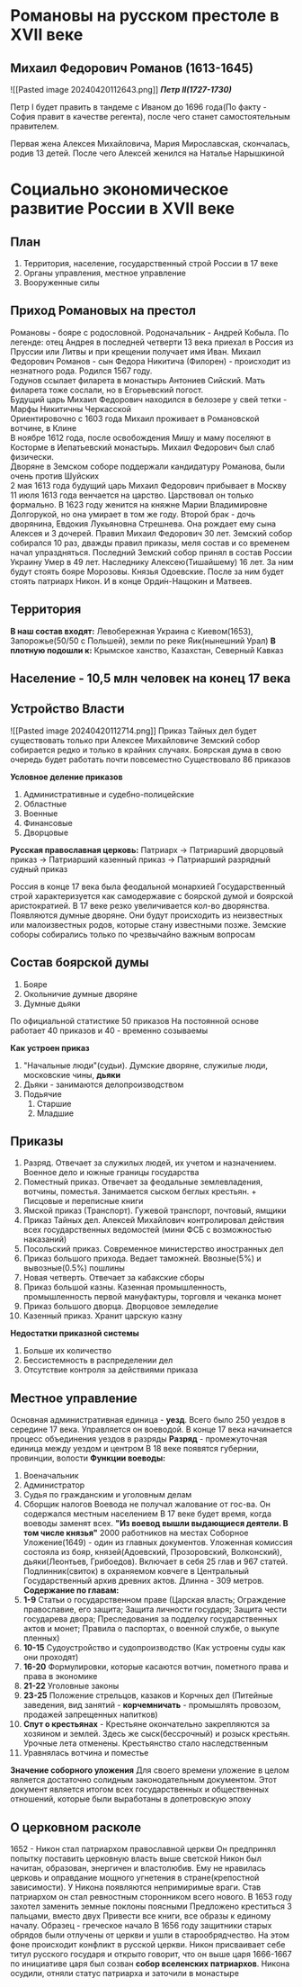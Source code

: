 # Романовы на русском престоле в XVII веке
## Михаил Федорович Романов (1613-1645)
![[Pasted image 20240420112643.png]]
***Петр II(1727-1730)***

Петр I будет править в тандеме с Иваном до 1696 года(По факту - София правит в качестве регента), после чего станет самостоятельным правителем.

Первая жена Алексея Михайловича, Мария Мирославская, скончалась, родив 13 детей. После чего Алексей женился на Наталье Нарышкиной

# Социально экономическое развитие России в XVII веке

## План

1.  Территория, население, государственный строй России в 17 веке
2.  Органы управления, местное управление
3.  Вооруженные силы

## Приход Романовых на престол

Романовы - бояре с родословной. Родоначальник - Андрей Кобыла. По легенде: отец Андрея в последней четверти 13 века приехал в Россия из Пруссии или Литвы и при крещении получает имя Иван. Михаил Федорович Романов - сын Федора Никитича (Филорен) - происходит из незнатного рода. Родился 1567 году.  
Годунов ссылает филарета в монастырь Антониев Сийский. Мать филарета тоже сослали, но в Егорьевский погост.  
Будущий царь Михаил Федорович находился в белозере у свей тетки - Марфы Никитичны Черкасской  
Ориентировочно с 1603 года Михаил проживает в Романовской вотчине, в Клине  
В ноябре 1612 года, после освобождения Мишу и маму поселяют в Косторме в Иепатьевский монастырь. Михаил Федорович был слаб физически.  
Дворяне в Земском соборе поддержали кандидатуру Романова, были очень против Шуйских  
2 мая 1613 года будущий царь Михаил Федорович прибывает в Москву  
11 июля 1613 года венчается на царство. Царствовал он только формально.
В 1623 году женится на княжне Марии Владимировне Долгорукой, но она умирает в том же году.
Второй брак - дочь дворянина, Евдокия Лукьяновна Стрешнева. Она рождает ему сына Алексея и 3 дочерей. 
Правил Михаил Федорович 30 лет.
Земский собор собирался 10 раз, дважды правил приказы, меля состав и со временем начал упраздняться. Последний Земский собор принял в состав России Украину
Умер в 49 лет. Наследнику Алексею(Тишайшему) 16 лет. За ним будут стоять бояре Морозовы. Князья Одоевские. После за ним будет стоять патриарх Никон. И в конце Орди́н-Нащокин и Матвеев.

## Территория 
**В наш состав входят:** Левобережная Украина с Киевом(1653), Запорожье(50/50 с Польшей), земли по реке Яик(нынешний Урал)
**В плотную подошли к:** Крымское ханство, Казахстан, Северный Кавказ

## Население - 10,5 млн человек на конец 17 века

## Устройство Власти
![[Pasted image 20240420112714.png]]
Приказ Тайных дел будет существовать только при Алексее Михайловиче
Земский собор собирается редко и только в крайних случаях. Боярская дума в свою очередь будет работать почти повсеместно
Существовало 86 приказов

**Условное деление приказов**
1. Административные и судебно-полицейские
2. Областные
3. Военные
4. Финансовые
5. Дворцовые

**Русская православная церковь:** Патриарх ->  Патриарший дворцовый приказ -> Патриарший казенный приказ -> Патриарший разрядный судный приказ

Россия в конце 17 века была феодальной монархией
Государственный строй характеризуется как самодержавие с боярской думой и боярской аристократией. В 17 веке резко увеличивается кол-во дворянства.
Появляются думные дворяне. Они будут происходить из неизвестных или малоизвестных родов, которые стану известными позже.
Земские соборы собирались только по чрезвычайно важным вопросам

## Состав боярской думы
1. Бояре
2. Окольничие думные дворяне
3. Думные дьяки

По официальной статистике 50 приказов
На постоянной основе работает 40 приказов и 40 - временно созываемы

**Как устроен приказ**
1. "Начальные люди"(судьи). Думские дворяне, служилые люди, московские чины, **дьяки**
2. Дьяки - занимаются делопроизводством
3. Подьячие
	1. Старшие
	2. Младшие

## Приказы
1. Разряд. Отвечает за служилых людей, их учетом и назначением. Военное дело и южные границы государства
2. Поместный приказ. Отвечает за феодальные землевладения, вотчины, поместья. Занимается сыском беглых крестьян. + Писцовые и переписные книги
3. Ямской приказ (Транспорт). Гужевой транспорт, почтовый, ямщики
4. Приказ Тайных дел. Алексей Михайлович контролировал действия всех государственных ведомостей (мини ФСБ с возможностью наказаний)
5. Посольский приказ. Современное министерство иностранных дел
6. Приказ большого прихода. Ведает таможней. Ввозные(5%) и вывозные(0.5%) пошлины
7. Новая четверть. Отвечает за кабакские сборы
8. Приказ большой казны. Казенная промышленность, промышленность первой мануфактуры, торговля и чеканка монет
9. Приказ большого дворца. Дворцовое земледелие
10. Казенный приказ. Хранит царскую казну

**Недостатки приказной системы**
1. Больше их количество
2. Бессистемность в распределении дел
3. Отсутствие контроля за действиями приказа
## Местное управление

Основная административная единица - **уезд**.
Всего было 250 уездов в середине 17 века. Управляется он воеводой.
В конце 17 века начинается процесс объединения уездов в разряды
**Разряд** - промежуточная единица между уездом и центром
В 18 веке появятся губернии, провинции, волости
**Функции воеводы:**
1. Военачальник
2. Администратор
3. Судья по гражданским и уголовным делам
4. Сборщик налогов
Воевода не получал жалование от гос-ва. Он содержался местным населением
В 17 веке будет время, когда воеводы заменят всех.
**"Из воевод вышли выдающиеся деятели. В том числе князья"**
2000 работников на местах
Соборное Уложение(1649) - один из главных документов. Уложенная комиссия состояла из бояр, князей(Адоевский, Прозоровский, Волконский), дьяки(Леонтьев, Грибоедов).
Включает в себя 25 глав и 967 статей. Подлинник(свиток) в охраняемом ковчеге в Центральный Государственный архив древних актов. Длинна - 309 метров. 
**Содержание по главам:**
1. **1-9** Статьи о государственном праве (Царская власть; Ограждение православие, его защита; Защита личности государя; Защита чести государева двора; Преследования за подделку государственных актов и монет; Правила о паспортах, о военной службе, о выкупе пленных)
2. **10-15** Судоустройство и судопроизводство (Как устроены суды как они проходят)
3. **16-20** Формулировки, которые касаются вотчин, пометного права и права в экономике
4. **21-22** Уголовные законы
5. **23-25** Положение стрельцов, казаков и Корчных дел (Питейные заведения, вид занятий - **корчемничать** - промышлять провозом, продажей запрещенных напитков)
6. **Спут о крестьянах** - Крестьяне окончательно закрепляются за хозяином и землей. Здесь же сыск(бессрочный) и розыск крестьян. Урочные лета отменены. Крестьянство стало наследственным
7. Уравнялась вотчина и поместье

**Значение соборного уложения**
Для своего времени уложение в целом является достаточно солидным законодательным документом. Этот документ является итогом всех государственных и общественных отношений, которые были выработаны в допетровскую эпоху

## О церковном расколе
1652 - Никон стал патриархом православной церкви
Он предпринял попытку поставить церковную власть выше светской
Никон был начитан, образован, энергичен и властолюбив. Ему не нравилась церковь и оправдание мощного угнетения в стране(крепостной зависимости).
У Никона появляются непримиримые враги. Став патриархом он стал ревностным сторонником всего нового.
В 1653 году захотел заменить земные поклоны поясными
Предложено креститься 3 пальцами, вместо двух
Привести все книги, все образы к единому началу. Образец - греческое начало
В 1656 году защитники старых обрядов были отлучены от церкви и ушли в старообрядчество.
На этом фоне происходит конфликт в русской церкви.
Никон присваивает себе титул русского государя и открыто говорит, что он выше царя
1666-1667 по инициативе царя был созван **собор вселенских патриархов**. Никона осудили, отняли статус патриарха и заточили в монастыре